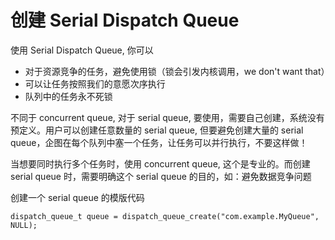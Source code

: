 # 创建 Serial Dispatch Queue

使用 Serial Dispatch Queue, 你可以

- 对于资源竞争的任务，避免使用锁（锁会引发内核调用，we don't want that）
- 可以让任务按照我们的意愿次序执行
- 队列中的任务永不死锁

不同于 concurrent queue, 对于 serial queue, 要使用，需要自己创建，系统没有预定义。用户可以创建任意数量的 serial queue, 但要避免创建大量的 serial queue，企图在每个队列中塞一个任务，让任务可以并行执行，不要这样做！

当想要同时执行多个任务时，使用 concurrent queue, 这个是专业的。而创建 serial queue 时，需要明确这个 serial queue 的目的，如：避免数据竞争问题

创建一个 serial queue 的模版代码

```objc
dispatch_queue_t queue = dispatch_queue_create("com.example.MyQueue", NULL);
```

